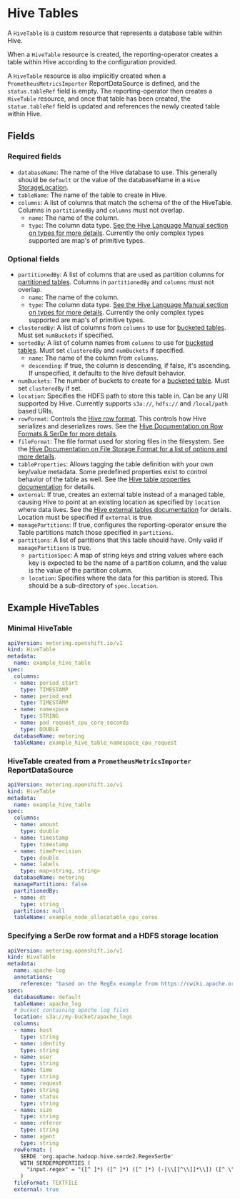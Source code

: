 # Hive Tables

A `HiveTable` is a custom resource that represents a database table within Hive.

When a `HiveTable` resource is created, the reporting-operator creates a table within Hive according to the configuration provided.

A `HiveTable` resource is also implicitly created when a `PrometheusMetricsImporter` ReportDataSource is defined, and the `status.tableRef` field is empty. The reporting-operator then creates a `HiveTable` resource, and once that table has been created, the `statue.tableRef` field is updated and references the newly created table within Hive.

## Fields

### Required fields

- `databaseName`: The name of the Hive database to use. This generally should be `default` or the value of the databaseName in a `Hive` [StorageLocation][storage-locations].
- `tableName`: The name of the table to create in Hive.
- `columns`: A list of columns that match the schema of the of the HiveTable. Columns in `partitionedBy` and `columns` must not overlap.
  - `name`: The name of the column.
  - `type`: The column data type. [See the Hive Language Manual section on types for more details][hiveTypes]. Currently the only complex types supported are map's of primitive types.

### Optional fields

- `partitionedBy`: A list of columns that are used as partition columns for [partitioned tables][hivePartitionedTables]. Columns in `partitionedBy` and `columns` must not overlap.
  - `name`: The name of the column.
  - `type`: The column data type. [See the Hive Language Manual section on types for more details][hiveTypes]. Currently the only complex types supported are map's of primitive types.
- `clusteredBy`: A list of columns from `columns` to use for [bucketed tables][hiveBucketedTables]. Must set `numBuckets` if specified.
- `sortedBy`: A list of column names from `columns` to use for [bucketed tables][hiveBucketedTables]. Must set `clusteredBy` and `numBuckets` if specified.
  - `name`: The name of the column from `columns`.
  - `descending`: if true, the column is descending, if false, it's ascending. If unspecified, it defaults to the hive default behavior.
- `numBuckets`: The number of buckets to create for a [bucketed table][hiveBucketedTables]. Must set `clusteredBy` if set.
- `location`: Specifies the HDFS path to store this table in. Can be any URI supported by Hive. Currently supports `s3a://`, `hdfs://` and `/local/path` based URIs.
- `rowFormat`: Controls the [Hive row format][hiveRowFormat]. This controls how Hive serializes and deserializes rows. See the [Hive Documentation on Row Formats & SerDe for more details][hiveRowFormat].
- `fileFormat`: The file format used for storing files in the filesystem. See the [Hive Documentation on File Storage Format for a list of options and more details][hiveFileFormat].
- `tableProperties`: Allows tagging the table definition with your own key/value metadata. Some predefined properties exist to control behavior of the table as well. See the [Hive table properties documentation][hiveTableProperties] for details.
- `external`: If true, creates an external table instead of a managed table, causing Hive to point at an existing location as specified by `location` where data lives. See the [Hive external tables documentation][hiveExternalTable] for details. Location must be specified if `external` is true.
- `managePartitions`: If true, configures the reporting-operator ensure the Table partitions match those specified in `partitions`.
- `partitions`: A list of partitions that this table should have. Only valid if `managePartitions` is true.
  - `partitionSpec`: A map of string keys and string values where each key is expected to be the name of a partition column, and the value is the value of the partition column.
  - `location`: Specifies where the data for this partition is stored. This should be a sub-directory of `spec.location`.

## Example HiveTables

### Minimal HiveTable

```yaml
apiVersion: metering.openshift.io/v1
kind: HiveTable
metadata:
  name: example_hive_table
spec:
  columns:
  - name: period_start
    type: TIMESTAMP
  - name: period_end
    type: TIMESTAMP
  - name: namespace
    type: STRING
  - name: pod_request_cpu_core_seconds
    type: DOUBLE
  databaseName: metering
  tableName: example_hive_table_namespace_cpu_request
```

### HiveTable created from a `PrometheusMetricsImporter` ReportDataSource

```yaml
apiVersion: metering.openshift.io/v1
kind: HiveTable
metadata:
  name: example_hive_table
spec:
  columns:
  - name: amount
    type: double
  - name: timestamp
    type: timestamp
  - name: timePrecision
    type: double
  - name: labels
    type: map<string, string>
  databaseName: metering
  managePartitions: false
  partitionedBy:
  - name: dt
    type: string
  partitions: null
  tableName: example_node_allocatable_cpu_cores
```

### Specifying a SerDe row format and a HDFS storage location

```yaml
apiVersion: metering.openshift.io/v1
kind: HiveTable
metadata:
  name: apache-log
  annotations:
    reference: "based on the RegEx example from https://cwiki.apache.org/confluence/display/Hive/LanguageManual+DDL#LanguageManualDDL-RowFormats&SerDe"
spec:
  databaseName: default
  tableName: apache_log
  # bucket containing apache log files
  location: s3a://my-bucket/apache_logs
  columns:
  - name: host
    type: string
  - name: identity
    type: string
  - name: user
    type: string
  - name: time
    type: string
  - name: request
    type: string
  - name: status
    type: string
  - name: size
    type: string
  - name: referer
    type: string
  - name: agent
    type: string
  rowFormat: |
    SERDE 'org.apache.hadoop.hive.serde2.RegexSerDe'
    WITH SERDEPROPERTIES (
      "input.regex" = "([^ ]*) ([^ ]*) ([^ ]*) (-|\\[[^\\]]*\\]) ([^ \"]*|\"[^\"]*\") (-|[0-9]*) (-|[0-9]*)(?: ([^ \"]*|\"[^\"]*\") ([^ \"]*|\"[^\"]*\"))?"
    )
  fileFormat: TEXTFILE
  external: true
```

[storage-locations]: storagelocations.md
[hiveFileFormat]: https://cwiki.apache.org/confluence/display/Hive/LanguageManual+DDL#LanguageManualDDL-StorageFormatsStorageFormatsRowFormat,StorageFormat,andSerDe
[hiveRowFormat]: https://cwiki.apache.org/confluence/display/Hive/LanguageManual+DDL#LanguageManualDDL-RowFormats&SerDe
[hiveBucketedTables]: https://cwiki.apache.org/confluence/display/Hive/LanguageManual+DDL+BucketedTables
[hiveTypes]: https://cwiki.apache.org/confluence/display/Hive/LanguageManual+Types
[hiveTableProperties]: https://cwiki.apache.org/confluence/display/Hive/LanguageManual+DDL#LanguageManualDDL-listTableProperties
[hiveExternalTable]: https://cwiki.apache.org/confluence/display/Hive/LanguageManual+DDL#LanguageManualDDL-ExternalTables
[hivePartitionedTables]: https://cwiki.apache.org/confluence/display/Hive/LanguageManual+DDL#LanguageManualDDL-PartitionedTables
